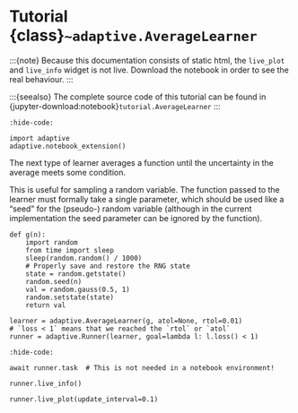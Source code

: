 # Tutorial {class}`~adaptive.AverageLearner`

:::{note}
Because this documentation consists of static html, the `live_plot` and `live_info` widget is not live.
Download the notebook in order to see the real behaviour.
:::

:::{seealso}
The complete source code of this tutorial can be found in {jupyter-download:notebook}`tutorial.AverageLearner`
:::

```{jupyter-execute}
:hide-code:

import adaptive
adaptive.notebook_extension()
```

The next type of learner averages a function until the uncertainty in
the average meets some condition.

This is useful for sampling a random variable. The function passed to
the learner must formally take a single parameter, which should be used
like a “seed” for the (pseudo-) random variable (although in the current
implementation the seed parameter can be ignored by the function).

```{jupyter-execute}
def g(n):
    import random
    from time import sleep
    sleep(random.random() / 1000)
    # Properly save and restore the RNG state
    state = random.getstate()
    random.seed(n)
    val = random.gauss(0.5, 1)
    random.setstate(state)
    return val
```

```{jupyter-execute}
learner = adaptive.AverageLearner(g, atol=None, rtol=0.01)
# `loss < 1` means that we reached the `rtol` or `atol`
runner = adaptive.Runner(learner, goal=lambda l: l.loss() < 1)
```

```{jupyter-execute}
:hide-code:

await runner.task  # This is not needed in a notebook environment!
```

```{jupyter-execute}
runner.live_info()
```

```{jupyter-execute}
runner.live_plot(update_interval=0.1)
```
